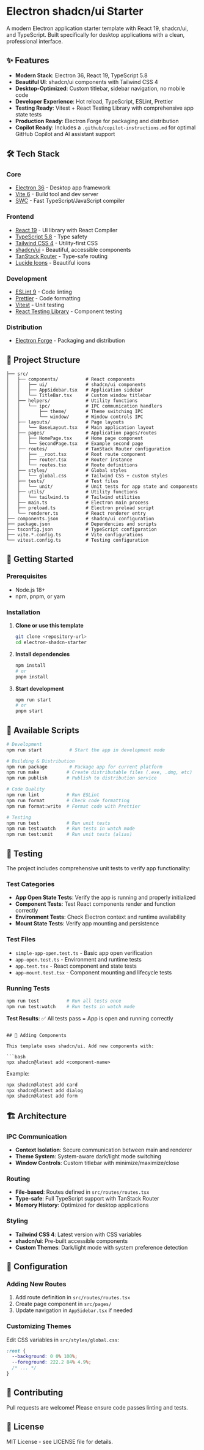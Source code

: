 # Electron shadcn/ui Starter

A modern Electron application starter template with React 19, shadcn/ui, and TypeScript. Built specifically for desktop applications with a clean, professional interface.

## ✨ Features

- **Modern Stack**: Electron 36, React 19, TypeScript 5.8
- **Beautiful UI**: shadcn/ui components with Tailwind CSS 4
- **Desktop-Optimized**: Custom titlebar, sidebar navigation, no mobile code
- **Developer Experience**: Hot reload, TypeScript, ESLint, Prettier
- **Testing Ready**: Vitest + React Testing Library with comprehensive app state tests
- **Production Ready**: Electron Forge for packaging and distribution
- **Copilot Ready**: Includes a `.github/copilot-instructions.md` for optimal GitHub Copilot and AI assistant support

## 🛠️ Tech Stack

### Core
- [Electron 36](https://www.electronjs.org) - Desktop app framework
- [Vite 6](https://vitejs.dev) - Build tool and dev server
- [SWC](https://swc.rs) - Fast TypeScript/JavaScript compiler

### Frontend
- [React 19](https://reactjs.org) - UI library with React Compiler
- [TypeScript 5.8](https://www.typescriptlang.org) - Type safety
- [Tailwind CSS 4](https://tailwindcss.com) - Utility-first CSS
- [shadcn/ui](https://ui.shadcn.com) - Beautiful, accessible components
- [TanStack Router](https://tanstack.com/router) - Type-safe routing
- [Lucide Icons](https://lucide.dev) - Beautiful icons

### Development
- [ESLint 9](https://eslint.org) - Code linting
- [Prettier](https://prettier.io) - Code formatting
- [Vitest](https://vitest.dev) - Unit testing
- [React Testing Library](https://testing-library.com) - Component testing

### Distribution
- [Electron Forge](https://www.electronforge.io) - Packaging and distribution

## 📁 Project Structure

```
├── src/
│   ├── components/          # React components
│   │   ├── ui/              # shadcn/ui components
│   │   ├── AppSidebar.tsx   # Application sidebar
│   │   └── TitleBar.tsx     # Custom window titlebar
│   ├── helpers/             # Utility functions
│   │   └── ipc/             # IPC communication handlers
│   │       ├── theme/       # Theme switching IPC
│   │       └── window/      # Window controls IPC
│   ├── layouts/             # Page layouts
│   │   └── BaseLayout.tsx   # Main application layout
│   ├── pages/               # Application pages/routes
│   │   ├── HomePage.tsx     # Home page component
│   │   └── SecondPage.tsx   # Example second page
│   ├── routes/              # TanStack Router configuration
│   │   ├── __root.tsx       # Root route component
│   │   ├── router.tsx       # Router instance
│   │   └── routes.tsx       # Route definitions
│   ├── styles/              # Global styles
│   │   └── global.css       # Tailwind CSS + custom styles
│   ├── tests/               # Test files
│   │   └── unit/            # Unit tests for app state and components
│   ├── utils/               # Utility functions
│   │   └── tailwind.ts      # Tailwind utilities
│   ├── main.ts              # Electron main process
│   ├── preload.ts           # Electron preload script
│   └── renderer.ts          # React renderer entry
├── components.json          # shadcn/ui configuration
├── package.json             # Dependencies and scripts
├── tsconfig.json            # TypeScript configuration
├── vite.*.config.ts         # Vite configurations
└── vitest.config.ts         # Testing configuration
```

## 🚀 Getting Started

### Prerequisites
- Node.js 18+ 
- npm, pnpm, or yarn

### Installation

1. **Clone or use this template**
   ```bash
   git clone <repository-url>
   cd electron-shadcn-starter
   ```

2. **Install dependencies**
   ```bash
   npm install
   # or
   pnpm install
   ```

3. **Start development**
   ```bash
   npm run start
   # or 
   pnpm start
   ```

## 📜 Available Scripts

```bash
# Development
npm run start          # Start the app in development mode

# Building & Distribution  
npm run package        # Package app for current platform
npm run make          # Create distributable files (.exe, .dmg, etc)
npm run publish       # Publish to distribution service

# Code Quality
npm run lint          # Run ESLint
npm run format        # Check code formatting
npm run format:write  # Format code with Prettier

# Testing
npm run test          # Run unit tests
npm run test:watch    # Run tests in watch mode
npm run test:unit     # Run unit tests (alias)
```

## 🧪 Testing

The project includes comprehensive unit tests to verify app functionality:

### Test Categories
- **App Open State Tests**: Verify the app is running and properly initialized
- **Component Tests**: Test React components render and function correctly
- **Environment Tests**: Check Electron context and runtime availability
- **Mount State Tests**: Verify app mounting and persistence

### Test Files
- `simple-app-open.test.ts` - Basic app open verification
- `app-open.test.ts` - Environment and runtime tests  
- `app.test.tsx` - React component and state tests
- `app-mount.test.tsx` - Component mounting and lifecycle tests

### Running Tests
```bash
npm run test          # Run all tests once
npm run test:watch    # Run tests in watch mode
```

**Test Results**: ✅ All tests pass = App is open and running correctly
```

## 🎨 Adding Components

This template uses shadcn/ui. Add new components with:

```bash
npx shadcn@latest add <component-name>
```

Example:
```bash
npx shadcn@latest add card
npx shadcn@latest add dialog
npx shadcn@latest add form
```

## 🏗️ Architecture

### IPC Communication
- **Context Isolation**: Secure communication between main and renderer
- **Theme System**: System-aware dark/light mode switching
- **Window Controls**: Custom titlebar with minimize/maximize/close

### Routing
- **File-based**: Routes defined in `src/routes/routes.tsx`
- **Type-safe**: Full TypeScript support with TanStack Router
- **Memory History**: Optimized for desktop applications

### Styling
- **Tailwind CSS 4**: Latest version with CSS variables
- **shadcn/ui**: Pre-built accessible components
- **Custom Themes**: Dark/light mode with system preference detection

## 🔧 Configuration

### Adding New Routes
1. Add route definition in `src/routes/routes.tsx`
2. Create page component in `src/pages/`
3. Update navigation in `AppSidebar.tsx` if needed

### Customizing Themes
Edit CSS variables in `src/styles/global.css`:
```css
:root {
  --background: 0 0% 100%;
  --foreground: 222.2 84% 4.9%;
  /* ... */
}
```

## 🤝 Contributing
Pull requests are welcome! Please ensure code passes linting and tests.

## 📄 License
MIT License - see LICENSE file for details.